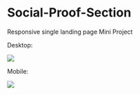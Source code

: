 # Social-Proof-Section
Responsive single landing page Mini Project

Desktop:

<img src="Website Previews/Desktop.png">

Mobile:

<img src="Website Previews/Mobile.png">
